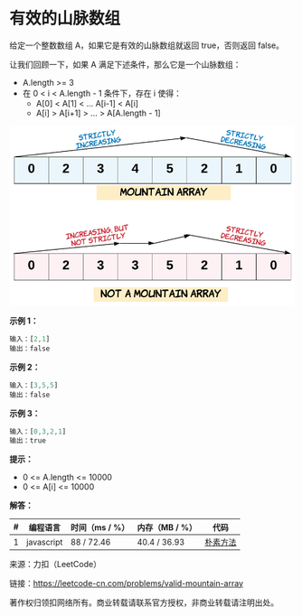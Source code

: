 # 有效的山脉数组

给定一个整数数组 A，如果它是有效的山脉数组就返回 true，否则返回 false。

让我们回顾一下，如果 A 满足下述条件，那么它是一个山脉数组：

- A.length >= 3
- 在 0 < i < A.length - 1 条件下，存在 i 使得：
  - A[0] < A[1] < ... A[i-1] < A[i]
  - A[i] > A[i+1] > ... > A[A.length - 1]

![示例1](./question1.png)

**示例 1：**

``` javascript
输入：[2,1]
输出：false
```

**示例 2：**

``` javascript
输入：[3,5,5]
输出：false
```

**示例 3：**

``` javascript
输入：[0,3,2,1]
输出：true
```

**提示：**

- 0 <= A.length <= 10000
- 0 <= A[i] <= 10000

**解答：**

**#**|**编程语言**|**时间（ms / %）**|**内存（MB / %）**|**代码**
--|--|--|--|--
1|javascript|88 / 72.46|40.4 / 36.93|[朴素方法](./javascript/ac_v1.js)

来源：力扣（LeetCode）

链接：https://leetcode-cn.com/problems/valid-mountain-array

著作权归领扣网络所有。商业转载请联系官方授权，非商业转载请注明出处。
